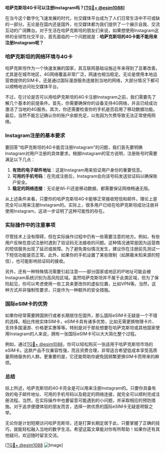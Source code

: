 **哈萨克斯坦4G卡可以注册Instagram吗？[[TG💪+ @esim1088](https://t.me/s/esim1088)]**

在当今这个数字化飞速发展的时代，社交媒体平台成为了人们日常生活中不可或缺的一部分。无论是在国内还是国外，社交媒体都为我们提供了一个展示自我、交流互动的广阔舞台。对于生活在哈萨克斯坦的朋友们来说，如果想使用Instagram这样的全球性社交平台，首先面临的一个问题就是：**哈萨克斯坦的4G卡能不能用来注册Instagram呢？**

### 哈萨克斯坦的网络环境与4G卡

哈萨克斯坦作为一个快速发展的国家，其互联网基础设施近年来得到了显著改善。尤其是在城市地区，4G网络覆盖非常广泛，网速也相当稳定。无论是使用本地运营商提供的SIM卡，还是通过国际漫游服务连接到当地的网络，大部分情况下都可以顺畅地访问社交媒体平台。

不过，在讨论是否可以用哈萨克斯坦的4G卡注册Instagram之前，我们需要先了解几个基本的前提条件。首先，你需要确保你的设备支持4G网络，并且已经成功激活了当地的4G服务。其次，你还需要检查你的手机是否启用了移动数据功能。最后，当然不能忘记确认你的账户余额充足，以免因为欠费导致无法正常使用网络。

### Instagram注册的基本要求

要回答“哈萨克斯坦的4G卡能否注册Instagram”的问题，我们首先要明确Instagram对用户注册的具体要求。根据Instagram的官方说明，注册账号时需要满足以下几点：

1. **有效的电子邮件地址**：这是Instagram用来验证用户身份的重要信息。
2. **可用的手机号码**：在完成注册后，Instagram会向该号码发送验证码以确保账户安全。
3. **稳定的网络连接**：无论是Wi-Fi还是移动数据，都需要保证网络畅通无阻。

从上述条件来看，只要你的哈萨克斯坦4G卡能够正常接收短信和邮件，理论上是完全可以用来注册Instagram的。实际上，很多用户已经在哈萨克斯坦成功注册并使用Instagram，这进一步证明了这种可能性的存在。

### 实际操作中的注意事项

尽管技术上没有障碍，但在实际操作过程中仍有一些需要注意的地方。例如，有些用户反映在尝试注册时遇到了验证码无法接收的问题。这种情况通常是因为运营商的短信服务出现了延迟或故障。为了避免类似情况发生，建议你在注册前先测试一下短信功能是否正常。此外，如果你的手机设置了某些限制（如屏蔽未知来源的短信），也可能影响验证码的接收。

另外，还有一种特殊情况需要引起注意——部分国家或地区的IP地址可能会被Instagram系统识别为高风险区域。虽然哈萨克斯坦并不属于此类区域，但为了保险起见，你可以考虑使用一些工具来更改你的虚拟位置，比如VPN等。当然，这种方式并非强制性要求，只是作为一种额外的安全措施。

### 国际eSIM卡的优势

如果你经常需要跨国旅行或者长期居住在国外，那么国际eSIM卡无疑是一个不错的选择。相比传统实体SIM卡，eSIM卡具有诸多优势，比如无需更换物理卡片、支持多国漫游、价格更实惠等等。特别是对于那些想要在哈萨克斯坦或其他国家使用Instagram的人来说，拥有一张国际eSIM卡可以大大简化整个过程。

例如，通过[TG💪+ @esim1088](https://t.me/s/esim1088)，你可以轻松购买一张适用于哈萨克斯坦市场的eSIM卡。这款产品不仅兼容性强，而且资费合理，非常适合希望低成本享受高质量网络服务的人群。更重要的是，它还能帮助你避免因频繁更换SIM卡而带来的麻烦。

### 总结

综上所述，哈萨克斯坦的4G卡完全是可以用来注册Instagram的。只要你具备有效的电子邮件地址、可用的手机号码以及稳定的网络连接，就完全可以顺利完成注册流程。当然，在实际操作中也要留意可能遇到的小问题，并采取相应的预防措施。对于追求便捷体验的朋友而言，选择一款优质的国际eSIM卡无疑是明智之举。

无论你是计划短期访问哈萨克斯坦，还是打算长期定居于此，只要掌握了正确的技巧，就能轻松融入当地的数字生活。希望这篇文章能对你有所帮助！如果你还有其他疑问，欢迎随时留言交流。

[[TG💪+ @esim1088](https://t.me/s/esim1088) ![Image](https://i.postimg.cc/4NQfJmqS/Snipaste-2025-05-13-00-14-12.png)]